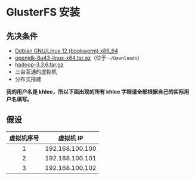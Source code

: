 # GlusterFS 安装

## 先决条件

- [Debian GNU/Linux 12 (bookworm) x86_64](https://mirrors.tuna.tsinghua.edu.cn/debian-cd/)
- [openjdk-8u43-linux-x64.tar.gz](https://jdk.java.net/java-se-ri/8-MR5)（位于 `~/Downloads`）
- [hadoop-3.3.6.tar.gz](https://hadoop.apache.org/releases.html)
- 三台互通的虚拟机
- 分布式搭建

**我的用户名是 khlee，所以下面出现的所有 khlee 字眼请全部根据自己的实际用户名填写。**

## 假设

| 虚拟机序号 |    虚拟机 IP    |
| :--------: | :-------------: |
|     1      | 192.168.100.100 |
|     2      | 192.168.100.101 |
|     3      | 192.168.100.102 |
